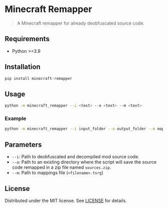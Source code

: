 # Minecraft Remapper

> A Minecraft remapper for already deobfuscated source code.

## Requirements

- Python >=3.9

## Installation

```sh
pip install minecraft-remapper
```

## Usage

```sh
python -m minecraft_remapper --i <text> --o <text> --m <text>
```

### Example

```sh
python -m minecraft_remapper --i input_folder --o output_folder --m mappings_file.tsrg
```

## Parameters

- `--i`: Path to deobfuscated and decompiled mod source code.
- `--o`: Path to an existing directory where the script will save the source code remapped in a zip file named `sources.zip`.
- `--m`: Path to mappings file (`<filename>.tsrg`)

## License

Distributed under the MIT license. See [LICENSE](LICENSE) for details.
